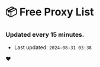 # :package: Free Proxy List
### Updated every 15 minutes.

- Last updated: `2024-08-31 03:38`

:heart:
